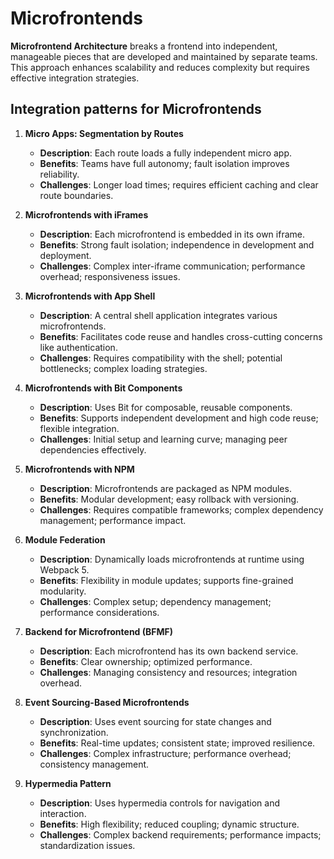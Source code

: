 # Microfrontends

**Microfrontend Architecture** breaks a frontend into independent, manageable pieces that are developed and maintained by separate teams. This approach enhances scalability and reduces complexity but requires effective integration strategies.

## Integration patterns for Microfrontends

1. **Micro Apps: Segmentation by Routes**
    - **Description**: Each route loads a fully independent micro app.
    - **Benefits**: Teams have full autonomy; fault isolation improves reliability.
    - **Challenges**: Longer load times; requires efficient caching and clear route boundaries.

2. **Microfrontends with iFrames**
    - **Description**: Each microfrontend is embedded in its own iframe.
    - **Benefits**: Strong fault isolation; independence in development and deployment.
    - **Challenges**: Complex inter-iframe communication; performance overhead; responsiveness issues.

3. **Microfrontends with App Shell**
    - **Description**: A central shell application integrates various microfrontends.
    - **Benefits**: Facilitates code reuse and handles cross-cutting concerns like authentication.
    - **Challenges**: Requires compatibility with the shell; potential bottlenecks; complex loading strategies.

4. **Microfrontends with Bit Components**
    - **Description**: Uses Bit for composable, reusable components.
    - **Benefits**: Supports independent development and high code reuse; flexible integration.
    - **Challenges**: Initial setup and learning curve; managing peer dependencies effectively.

5. **Microfrontends with NPM**
    - **Description**: Microfrontends are packaged as NPM modules.
    - **Benefits**: Modular development; easy rollback with versioning.
    - **Challenges**: Requires compatible frameworks; complex dependency management; performance impact.

6. **Module Federation**
    - **Description**: Dynamically loads microfrontends at runtime using Webpack 5.
    - **Benefits**: Flexibility in module updates; supports fine-grained modularity.
    - **Challenges**: Complex setup; dependency management; performance considerations.

7. **Backend for Microfrontend (BFMF)**
    - **Description**: Each microfrontend has its own backend service.
    - **Benefits**: Clear ownership; optimized performance.
    - **Challenges**: Managing consistency and resources; integration overhead.

8. **Event Sourcing-Based Microfrontends**
    - **Description**: Uses event sourcing for state changes and synchronization.
    - **Benefits**: Real-time updates; consistent state; improved resilience.
    - **Challenges**: Complex infrastructure; performance overhead; consistency management.

9. **Hypermedia Pattern**
    - **Description**: Uses hypermedia controls for navigation and interaction.
    - **Benefits**: High flexibility; reduced coupling; dynamic structure.
    - **Challenges**: Complex backend requirements; performance impacts; standardization issues.
